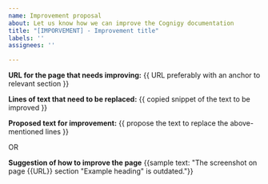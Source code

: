 ```yaml
---
name: Improvement proposal
about: Let us know how we can improve the Cognigy documentation
title: "[IMPORVEMENT] - Improvement title"
labels: ''
assignees: ''

---
```


**URL for the page that needs improving:** {{ URL preferably with an anchor to relevant section }}

**Lines of text that need to be replaced:**
{{ copied snippet of the text to be improved }}

**Proposed text for improvement:**
{{ propose the text to replace the above-mentioned lines }}

OR

**Suggestion of how to improve the page**
{{sample text: "The screenshot on page {{URL}} section "Example heading" is outdated."}}
